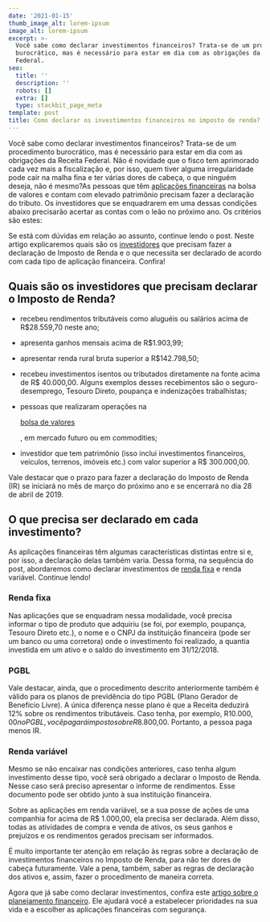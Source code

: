 ```yaml
---
date: '2021-01-15'
thumb_image_alt: lorem-ipsum
image_alt: lorem-ipsum
excerpt: >-
  Você sabe como declarar investimentos financeiros? Trata-se de um procedimento
  burocrático, mas é necessário para estar em dia com as obrigações da Receita
  Federal. 
seo:
  title: ''
  description: ''
  robots: []
  extra: []
  type: stackbit_page_meta
template: post
title: Como declarar os investimentos financeiros no imposto de renda?
---
```

Você sabe como declarar investimentos financeiros? Trata-se de um procedimento burocrático, mas é necessário para estar em dia com as obrigações da Receita Federal. Não é novidade que o fisco tem aprimorado cada vez mais a fiscalização e, por isso, quem tiver alguma irregularidade pode cair na malha fina e ter várias dores de cabeça, o que ninguém deseja, não é mesmo?As pessoas que têm [aplicações financeiras](https://blog.rico.com.vc/aplicacoes-financeiras-mais-rentaveis-2018) na bolsa de valores e contam com elevado patrimônio precisam fazer a declaração do tributo. Os investidores que se enquadrarem em uma dessas condições abaixo precisarão acertar as contas com o leão no próximo ano. Os critérios são estes:

Se está com dúvidas em relação ao assunto, continue lendo o post. Neste artigo explicaremos quais são os [investidores](https://saudemaisacao.com.br/blog/perfil-de-investidor-que-combina-com-voce/) que precisam fazer a declaração de Imposto de Renda e o que necessita ser declarado de acordo com cada tipo de aplicação financeira. Confira!

## **Quais são os investidores que precisam declarar o Imposto de Renda?**

*   recebeu rendimentos tributáveis como aluguéis ou salários acima de R$28.559,70 neste ano;

*   apresenta ganhos mensais acima de R$1.903,99;

*   apresentar renda rural bruta superior a R$142.798,50;

*   recebeu investimentos isentos ou tributados diretamente na fonte acima de R$ 40.000,00. Alguns exemplos desses recebimentos são o seguro-desemprego, Tesouro Direto, poupança e indenizações trabalhistas;

*   pessoas que realizaram operações na 

    [bolsa de valores](https://saudemaisacao.com.br/blog/como-aplicar-na-bolsa-de-valores-pela-primeira-vez/)

    , em mercado futuro ou em commodities;

*   investidor que tem patrimônio (isso inclui investimentos financeiros, veículos, terrenos, imóveis etc.) com valor superior a R$ 300.000,00.

Vale destacar que o prazo para fazer a declaração do Imposto de Renda (IR) se iniciará no mês de março do próximo ano e se encerrará no dia 28 de abril de 2019.

## **O que precisa ser declarado em cada investimento?**

As aplicações financeiras têm algumas características distintas entre si e, por isso, a declaração delas também varia. Dessa forma, na sequência do post, abordaremos como declarar investimentos de [renda fixa](https://saudemaisacao.com.br/blog/investimentos-de-renda-fixa/) e renda variável. Continue lendo!

### Renda fixa

Nas aplicações que se enquadram nessa modalidade, você precisa informar o tipo de produto que adquiriu (se foi, por exemplo, poupança, Tesouro Direto etc.), o nome e o CNPJ da instituição financeira (pode ser um banco ou uma corretora) onde o investimento foi realizado, a quantia investida em um ativo e o saldo do investimento em 31/12/2018.

### PGBL

Vale destacar, ainda, que o procedimento descrito anteriormente também é válido para os planos de previdência do tipo PGBL (Plano Gerador de Benefício Livre). A única diferença nesse plano é que a Receita deduzirá 12% sobre os rendimentos tributáveis. Caso tenha, por exemplo, R$10.000,00 no PGBL, você pagará imposto sobre R$8.800,00. Portanto, a pessoa paga menos IR.

### Renda variável

Mesmo se não encaixar nas condições anteriores, caso tenha algum investimento desse tipo, você será obrigado a declarar o Imposto de Renda. Nesse caso será preciso apresentar o informe de rendimentos. Esse documento pode ser obtido junto à sua instituição financeira.

Sobre as aplicações em renda variável, se a sua posse de ações de uma companhia for acima de R$ 1.000,00, ela precisa ser declarada. Além disso, todas as atividades de compra e venda de ativos, os seus ganhos e prejuízos e os rendimentos gerados precisam ser informados.

É muito importante ter atenção em relação às regras sobre a declaração de investimentos financeiros no Imposto de Renda, para não ter dores de cabeça futuramente. Vale a pena, também, saber as regras de declaração dos ativos e, assim, fazer o procedimento de maneira correta.

Agora que já sabe como declarar investimentos, confira este [artigo sobre o planejamento financeiro](https://saudemaisacao.com.br/blog/planejamento-financeiro-o-primeiro-passo/). Ele ajudará você a estabelecer prioridades na sua vida e a escolher as aplicações financeiras com segurança.
